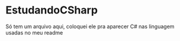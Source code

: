 # EstudandoCSharp

<p> Só tem um arquivo aqui, coloquei ele pra aparecer C# nas linguagem usadas no meu readme </p>
